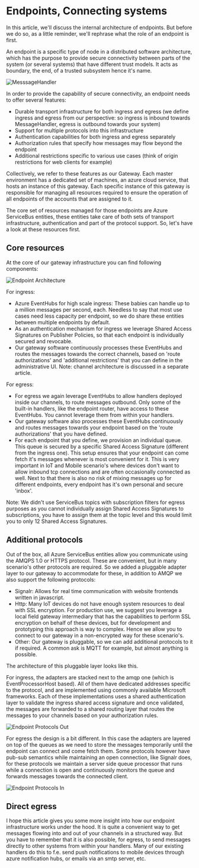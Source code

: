 # Endpoints, Connecting systems

In this article, we'll discuss the internal architecture of endpoints. But before we do so, as a little reminder, we'll rephrase what the role of an endpoint is first.

An endpoint is a specific type of node in a distributed software architecture, which has the purpose to provide secure connectivity between parts of the system (or several systems) that have different trust models. It acts as boundary, the end, of a trusted subsystem hence it's name.

![MesssageHandler](/documentation/images/architecture-concepts.png)

In order to provide the capability of secure connectivity, an endpoint needs to offer several features:

* Durable transport infrastructure for both ingress and egress (we define ingress and egress from our perspective: so ingress is inbound towards MessageHandler, egress is outbound towards your system)
* Support for multiple protocols into this infrastructure
* Authentication capabilities for both ingress and egress separately
* Authorization rules that specify how messages may flow beyond the endpoint
* Additional restrictions specific to various use cases (think of origin restrictions for web clients for example)

Collectively, we refer to these features as our Gateway. Each master environment has a dedicated set of machines, an azure cloud service, that hosts an instance of this gateway. Each specific instance of this gateway is responsible for managing all resources required to ensure the operation of all endpoints of the accounts that are assigned to it.

The core set of resources managed for those endpoints are Azure ServiceBus entities, these entities take care of both sets of transport infrastructure, authentication and part of the protocol support. So, let's have a look at these resources first.

## Core resources

At the core of our gateway infrastructure you can find following components:

![Endpoint Architecture](/documentation/images/architecture-endpoint.png)

For ingress:

* Azure EventHubs for high scale ingress: These babies can handle up to a million messages per second, each. Needless to say that most use cases need less capacity per endpoint, so we do share these entities between multiple endpoints by default.
* As an authentication mechanism for ingress we leverage Shared Access Signatures on Publisher Policies, so that each endpoint is individually secured and revocable.
* Our gateway software continuously processes these EventHubs and routes the messages towards the correct channels, based on 'route authorizations' and 'additional restrictions' that you can define in the administrative UI. Note: channel architecture is discussed in a separate article.

For egress:

* For egress we again leverage EventHubs to allow handlers deployed inside our channels, to route messages outbound. Only some of the built-in handlers, like the endpoint router, have access to these EventHubs. You cannot leverage them from within your handlers.
* Our gateway software also processes these EventHubs continuously and routes messages towards your endpoint based on the 'route authorizations' that you have defined.
* For each endpoint that you define, we provision an individual queue. This queue is secured by a specific Shared Access Signature (different from the ingress one). This setup ensures that your endpoint can come fetch it's messages whenever is most convenient for it. This is very important in IoT and Mobile scenario's where devices don't want to allow inbound tcp connections and are often occasionally connected as well. Next to that there is also no risk of mixing messages up for different endpoints, every endpoint has it's own personal and secure 'inbox'.

Note: We didn't use ServiceBus topics with subscription filters for egress purposes as you cannot individually assign Shared Access Signatures to subscriptions, you have to assign them at the topic level and this would limit you to only 12 Shared Access Signatures.

## Additional protocols

Out of the box, all Azure ServiceBus entities allow you communicate using the AMQPS 1.0 or HTTPS protocol. These are convenient, but in many scenario's other protocols are required. So we added a pluggable adapter layer to our gateway to accommodate for these, in addition to AMQP we also support the following protocols:

* Signalr: Allows for real time communication with website frontends written in javascript.
* Http: Many IoT devices do not have enough system resources to deal with SSL encryption. For production use, we suggest you leverage a local field gateway intermediary that has the capabilities to perform SSL encryption on behalf of these devices, but for development and prototyping this approach is way to complex. Hence we allow you to connect to our gateway in a non-encrypted way for these scenario's.
* Other: Our gateway is pluggable, so we can add additional protocols to it if required. A common ask is MQTT for example, but almost anything is possible.

The architecture of this pluggable layer looks like this.

For ingress, the adapters are stacked next to the amqp one (which is EventProcessorHost based). All of them have dedicated addresses specific to the protocol, and are implemented using commonly available Microsoft frameworks. Each of these implementations uses a shared authentication layer to validate the ingress shared access signature and once validated, the messages are forwarded to a shared routing layer that routes the messages to your channels based on your authorization rules.

![Endpoint Protocols Out](/documentation/images/architecture-endpoint-protocols-in.png)

For egress the design is a bit different. In this case the adapters are layered on top of the queues as we need to store the messages temporarily until the endpoint can connect and come fetch them. Some protocols however have pub-sub semantics while maintaining an open connection, like Signalr does, for these protocols we maintain a server side queue processor that runs while a connection is open and continuously monitors the queue and forwards messages towards the connected client.

![Endpoint Protocols In](/documentation/images/architecture-endpoint-protocols-out.png)

## Direct egress

I hope this article gives you some more insight into how our endpoint infrastructure works under the hood. It is quite a convenient way to get messages flowing into and out of your channels in a structured way. But you have to remember that it is also possible, for egress, to send messages directly to other systems from within your handlers. Many of our existing handlers do this to f.e. send push notifications to mobile devices through azure notification hubs, or emails via an smtp server, etc.

